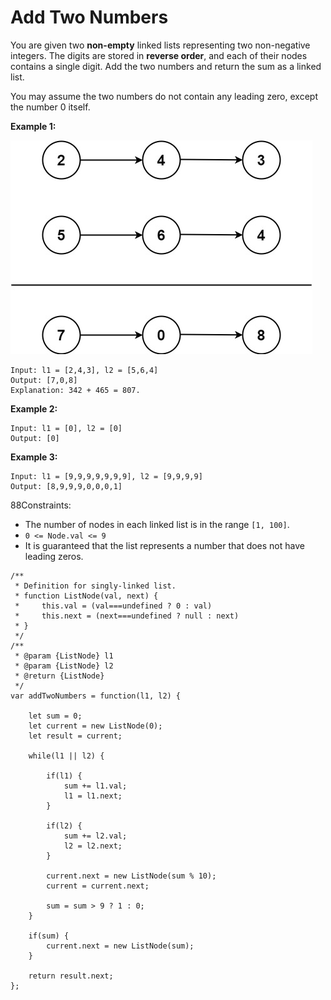 #  Add Two Numbers

You are given two **non-empty** linked lists representing two non-negative integers. The digits are stored in **reverse order**, and each of their nodes contains a single digit. Add the two numbers and return the sum as a linked list.

You may assume the two numbers do not contain any leading zero, except the number 0 itself.

 

**Example 1:**

![alt text](media/addtwonumber.jpeg "Logo Title Text 1")

```
Input: l1 = [2,4,3], l2 = [5,6,4]
Output: [7,0,8]
Explanation: 342 + 465 = 807.
```
**Example 2:**
```
Input: l1 = [0], l2 = [0]
Output: [0]
```
**Example 3:**
```
Input: l1 = [9,9,9,9,9,9,9], l2 = [9,9,9,9]
Output: [8,9,9,9,0,0,0,1]
``` 

88Constraints:

- The number of nodes in each linked list is in the range `[1, 100]`.
- `0 <= Node.val <= 9`
- It is guaranteed that the list represents a number that does not have leading zeros.


```
/**
 * Definition for singly-linked list.
 * function ListNode(val, next) {
 *     this.val = (val===undefined ? 0 : val)
 *     this.next = (next===undefined ? null : next)
 * }
 */
/**
 * @param {ListNode} l1
 * @param {ListNode} l2
 * @return {ListNode}
 */
var addTwoNumbers = function(l1, l2) {
    
    let sum = 0;
    let current = new ListNode(0);
    let result = current;
    
    while(l1 || l2) {
        
        if(l1) {
            sum += l1.val;
            l1 = l1.next;
        }
        
        if(l2) {
            sum += l2.val;
            l2 = l2.next;
        }
        
        current.next = new ListNode(sum % 10);
        current = current.next;
        
        sum = sum > 9 ? 1 : 0;
    }
    
    if(sum) {
        current.next = new ListNode(sum);
    }
    
    return result.next;
};
```